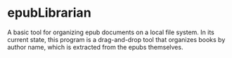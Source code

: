 # epubLibrarian

A basic tool for organizing epub documents on a local file system. In its current state, this program is a drag-and-drop tool that organizes books by author name, which is extracted from the epubs themselves.

